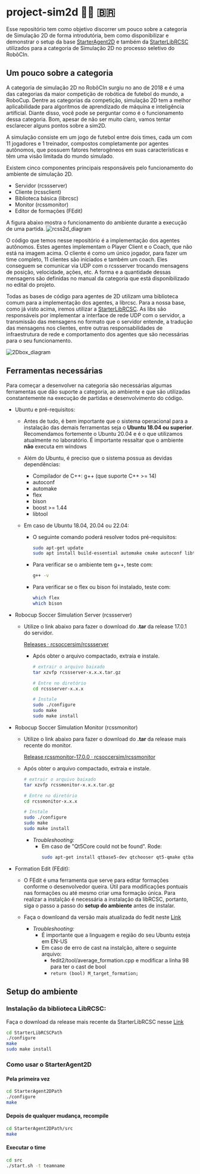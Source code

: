 # project-sim2d 🤖🔵 🇧🇷

Esse repositório tem como objetivo discorrer um pouco sobre a categoria de Simulação 2D de forma introdutória, bem como disponibilizar e demonstrar o setup da base [StarterAgent2D](https://github.com/naderzare/StarterAgent2D/) e também da [StarterLibRCSC](https://github.com/naderzare/StarterLibRCSC) utilizados para a categoria de Simulação 2D no processo seletivo do RobôCIn.

## Um pouco sobre a categoria
A categoria de simulação 2D no RobôCIn surgiu no ano de 2018 e é uma das categorias da maior competição de robótica de futebol do mundo, a RoboCup. Dentre as categorias da competição, simulação 2D tem a melhor aplicabilidade para algoritmos de aprendizado de máquina e inteligência artificial. Diante disso, você pode se perguntar como é o funcionamento dessa categoria. Bom, apesar de não ser muito claro, vamos tentar esclarecer alguns pontos sobre a sim2D.

A simulação consiste em um jogo de futebol entre dois times, cada um com 11 jogadores e 1 treinador, compostos completamente por agentes autônomos, que possuem fatores heterogêneos em suas características e têm uma visão limitada do mundo simulado.

Existem cinco componentes principais responsáveis pelo funcionamento do ambiente de simulação 2D.
- Servidor (rcssserver)
- Cliente (rcssclient)
- Biblioteca básica (librcsc)
- Monitor (rcssmonitor)
- Editor de formações (FEdit)

A figura abaixo mostra o funcionamento do ambiente durante a execução de uma partida.
![rcss2d_diagram](https://user-images.githubusercontent.com/53492989/229315795-ce733e0c-f12c-4cc0-acb8-364aeb2e7d12.png)

O código que temos nesse repositório é a implementação dos agentes autônomos. Estes agentes implementam o Player Client e o Coach, que não está na imagem acima. O cliente é como um único jogador, para fazer um time completo, 11 clientes são iniciados e também um coach. Eles conseguem se comunicar via UDP com o rcssserver trocando mensagens de posição, velocidade, ações, etc. A forma e a quantidade dessas mensagens são definidas no manual da categoria que está disponibilizado no edital do projeto.

Todas as bases de código para agentes de 2D utilizam uma biblioteca comum para a implementação dos agentes, a librcsc. Para a nossa base, como já visto acima, iremos utilizar a [StarterLibRCSC](https://github.com/naderzare/StarterLibRCSC). As libs são responsáveis por implementar a interface de rede UDP com o servidor, a transmissão das mensagens no formato que o servidor entende, a tradução das mensagens nos clientes, entre outras responsabilidades de infraestrutura de rede e comportamento dos agentes que são necessárias para o seu funcionamento.

![2Dbox_diagram](https://user-images.githubusercontent.com/53492989/229316010-cb6164b1-2cdd-46d2-a398-148d941f1d66.png)


## Ferramentas necessárias
Para começar a desenvolver na categoria são necessárias algumas ferramentas que dão suporte a categoria, ao ambiente e que são utilizadas constantemente na execução de partidas e desenvolvimento do código.

- Ubuntu e pré-requisitos:
  - Antes de tudo, é bem importante que o sistema operacional para a instalação das demais ferramentas seja o **Ubuntu 18.04 ou superior**. Recomendamos fortemente o Ubuntu 20.04 e é o que utilizamos atualmente no laboratório. É importante ressaltar que o ambiente **não** executa em windows
  - Além do Ubuntu, é preciso que o sistema possua as devidas dependências:
    - Compilador de C++:  g++ (que suporte C++ >=  14)
    - autoconf
    - automake
    - flex
    - bison
    - boost >= 1.44
    - libtool
    
  - Em caso de Ubuntu 18.04, 20.04 ou 22.04:
    - O seguinte comando poderá resolver todos pré-requisitos:
      ```bash
      sudo apt-get update
      sudo apt install build-essential automake cmake autoconf libtool flex bison libboost-all-dev
      ```
    
    - Para verificar se o ambiente tem g++, teste com:
      ```bash
      g++ -v
      ```
      
    - Para verificar se o flex ou bison foi instalado, teste com:
      ```bash
      which flex
      which bison
      ```
      
- Robocup Soccer Simulation Server (rcssserver)
  - Utilize o link abaixo para fazer o download do **.tar** da release 17.0.1 do servidor.
  
    [Releases · rcsoccersim/rcssserver](https://github.com/rcsoccersim/rcssserver/releases)

    - Após obter o arquivo compactado, extraia e instale.
      ```bash
      # extrair o arquivo baixado
      tar xzvfp rcssserver-x.x.x.tar.gz

      # Entre no diretório
      cd rcssserver-x.x.x

      # Instale
      sudo ./configure
      sudo make
      sudo make install
      ```

- Robocup Soccer Simulation Monitor (rcssmonitor)
  - Utilize o link abaixo para fazer o download do **.tar** da release mais recente do monitor.
    
    [Release rcssmonitor-17.0.0 · rcsoccersim/rcssmonitor](https://github.com/rcsoccersim/rcssmonitor/releases/tag/rcssmonitor-17.0.0)

  - Após obter o arquivo compactado, extraia e instale.
    ```bash
    # extrair o arquivo baixado
    tar xzvfp rcssmonitor-x.x.x.tar.gz

    # Entre no diretório
    cd rcssmonitor-x.x.x

    # Instale
    sudo ./configure
    sudo make
    sudo make install
    ```

    - *Troubleshooting:* 
      - Em caso de "Qt5Core could not be found". Rode:
        ```bash
        sudo apt-get install qtbase5-dev qtchooser qt5-qmake qtbase5-dev-tools
        ```

- Formation Edit (FEdit):
  - O FEdit é uma ferramenta que serve para editar formações conforme o desenvolvedor queira. Útil para modificações pontuais nas formações ou até mesmo criar uma formação única. Para realizar a instalção é necessária a instalação da libRCSC, portanto, siga o passo a passo do **setup do ambiente** antes de instalar.

  - Faça o downloand da versão mais atualizada do fedit neste [Link](https://github.com/helios-base/fedit2)
    - *Troubleshooting:* 
      - É importante que a linguagem e região do seu Ubuntu esteja em EN-US
      - Em caso de erro de cast na instalção, altere o seguinte arquivo:
        - fedit2/tool/average_formation.cpp e modificar a linha 98 para ter o cast de bool 
        - ``` return (bool) M_target_formation; ```

## Setup do ambiente
### Instalação da biblioteca LibRCSC:
Faça o download da release mais recente da StarterLibRCSC nesse [Link](https://github.com/naderzare/StarterLibRCSC/releases)
  ```bash
  cd StarterLibRCSCPath
  ./configure
  make  
  sudo make install
  ```  

### Como usar o StarterAgent2D
#### Pela primeira vez
  ```bash
  cd StarterAgent2DPath
  ./configure
  make  
  ```
  
#### Depois de qualquer mudança, recompile
  ```bash
  cd StarterAgent2DPath/src
  make
  ```
  
#### Executar o time
  ```bash
  cd src
  ./start.sh -t teamname
  ```
